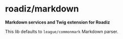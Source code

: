 # roadiz/markdown

**Markdown services and Twig extension for Roadiz**

This lib defaults to `league/commonmark` Markdown parser.
